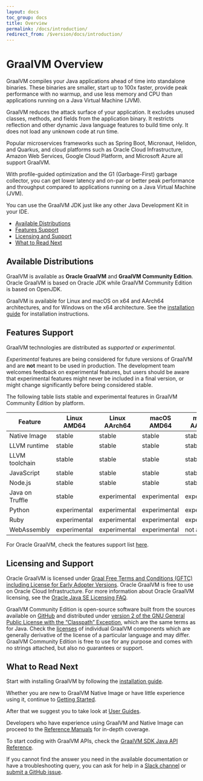 ```yaml
---
layout: docs
toc_group: docs
title: Overview
permalink: /docs/introduction/
redirect_from: /$version/docs/introduction/
---
```


# GraalVM Overview

GraalVM compiles your Java applications ahead of time into standalone binaries. 
These binaries are smaller, start up to 100x faster, provide peak performance with no warmup, and use less memory and CPU than applications running on a Java Virtual Machine (JVM).

GraalVM reduces the attack surface of your application. 
It excludes unused classes, methods, and fields from the application binary.
It restricts reflection and other dynamic Java language features to build time only. 
It does not load any unknown code at run time.

Popular microservices frameworks such as Spring Boot, Micronaut, Helidon, and Quarkus, and cloud platforms such as Oracle Cloud Infrastructure, Amazon Web Services, Google Cloud Platform, and Microsoft Azure all support GraalVM.

With profile-guided optimization and the G1 (Garbage-First) garbage collector, you can get lower latency and on-par or better peak performance and throughput compared to applications running on a Java Virtual Machine (JVM).

You can use the GraalVM JDK just like any other Java Development Kit in your IDE.

* [Available Distributions](#available-distributions)
* [Features Support](#features-support)
* [Licensing and Support](#licensing-and-support)
* [What to Read Next](#what-to-read-next)

## Available Distributions

GraalVM is available as **Oracle GraalVM** and **GraalVM Community Edition**.
Oracle GraalVM is based on Oracle JDK while GraalVM Community Edition is based on OpenJDK.

GraalVM is available for Linux and macOS on x64 and AArch64 architectures, and for Windows on the x64 architecture. 
See the [installation guide](getting-started/graalvm-community/get-started-graalvm-community.md) for installation instructions.

## Features Support

GraalVM technologies are distributed as _supported_ or _experimental_.

_Experimental_ features are being considered for future versions of GraalVM and are **not** meant to be used in production.
The development team welcomes feedback on experimental features, but users should be aware that experimental features might never be included in a final version, or might change significantly before being considered stable.

The following table lists stable and experimental features in GraalVM Community Edition by platform.

| Feature         | Linux AMD64  | Linux AArch64 | macOS AMD64  | macOS AArch64 | Windows AMD64 |
|-----------------|--------------|---------------|--------------|---------------|---------------|
| Native Image    | stable       | stable        | stable       | stable        | stable        |
| LLVM runtime    | stable       | stable        | stable       | stable        | not available |
| LLVM toolchain  | stable       | stable        | stable       | stable        | not available |
| JavaScript      | stable       | stable        | stable       | stable        | stable        |
| Node.js         | stable       | stable        | stable       | stable        | stable        |
| Java on Truffle | stable       | experimental  | experimental | experimental  | experimental  |
| Python          | experimental | experimental  | experimental | experimental  | not available |
| Ruby            | experimental | experimental  | experimental | experimental  | not available |
| WebAssembly     | experimental | experimental  | experimental | not available | experimental  |


For Oracle GraalVM, check the features support list [here](https://docs.oracle.com/en/graalvm/jdk/20/docs/support/#features-support).

## Licensing and Support

Oracle GraalVM is licensed under [Graal Free Terms and Conditions (GFTC) including License for Early Adopter Versions](https://www.oracle.com/downloads/licenses/graal-free-license.html).
Oracle GraalVM is free to use on Oracle Cloud Infrastructure. For more information about Oracle GraalVM licensing, see the [Oracle Java SE Licensing FAQ](https://www.oracle.com/java/technologies/javase/jdk-faqs.html).

GraalVM Community Edition is open-source software built from the sources available on [GitHub](https://github.com/oracle/graal) and distributed under [version 2 of the GNU General Public License with the “Classpath” Exception](https://github.com/oracle/graal/blob/master/LICENSE), which are the same terms as for Java.
Check the [licenses](https://github.com/oracle/graal#license) of individual GraalVM components which are generally derivative of the license of a particular language and may differ.
GraalVM Community Edition is free to use for any purpose and comes with no strings attached, but also no guarantees or support.

## What to Read Next

Start with installing GraalVM by following the [installation guide](getting-started/graalvm-community/get-started-graalvm-community.md).

Whether you are new to GraalVM Native Image or have little experience using it, continue to [Getting Started](reference-manual/native-image/README.md).

After that we suggest you to take look at [User Guides](reference-manual/native-image/guides/guides.md).

Developers who have experience using GraalVM and Native Image can proceed to the [Reference Manuals](reference-manual/reference-manuals.md) for in-depth coverage.

To start coding with GraalVM APIs, check the [GraalVM SDK Java API Reference](http://www.graalvm.org/sdk/javadoc).

If you cannot find the answer you need in the available documentation or have a troubleshooting query, you can ask for help in a [Slack channel](/slack-invitation/) or [submit a GitHub issue](https://github.com/oracle/graal/issues).
